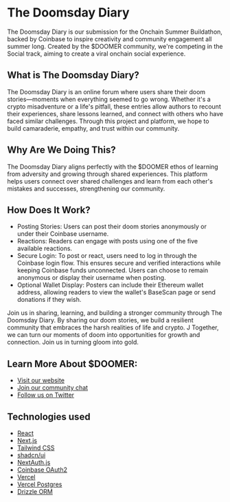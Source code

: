 # The Doomsday Diary

The Doomsday Diary is our submission for the Onchain Summer Buildathon, backed by Coinbase to inspire creativity and community engagement all summer long. Created by the $DOOMER community, we're competing in the Social track, aiming to create a viral onchain social experience.

## What is The Doomsday Diary?

The Doomsday Diary is an online forum where users share their doom stories—moments when everything seemed to go wrong. Whether it's a crypto misadventure or a life's pitfall, these entries allow authors to recount their experiences, share lessons learned, and connect with others who have faced similar challenges. Through this project and platform, we hope to build camaraderie, empathy, and trust within our community.

## Why Are We Doing This?

The Doomsday Diary aligns perfectly with the $DOOMER ethos of learning from adversity and growing through shared experiences. This platform helps users connect over shared challenges and learn from each other's mistakes and successes, strengthening our community.

## How Does It Work?

- Posting Stories: Users can post their doom stories anonymously or under their Coinbase username.
- Reactions: Readers can engage with posts using one of the five available reactions.
- Secure Login: To post or react, users need to log in through the Coinbase login flow. This ensures secure and verified interactions while keeping Coinbase funds unconnected. Users can choose to remain anonymous or display their username when posting.
- Optional Wallet Display: Posters can include their Ethereum wallet address, allowing readers to view the wallet's BaseScan page or send donations if they wish.

Join us in sharing, learning, and building a stronger community through The Doomsday Diary. By sharing our doom stories, we build a resilient community that embraces the harsh realities of life and crypto. J Together, we can turn our moments of doom into opportunities for growth and connection. Join us in turning gloom into gold.

## Learn More About $DOOMER:

- [Visit our website](https://doomercto.xyz)
- [Join our community chat](https://t.me/doomercto)
- [Follow us on Twitter](https://twitter.com/doomeronbasecto)

## Technologies used

- [React](https://react.dev/)
- [Next.js](https://nextjs.org/)
- [Tailwind CSS](https://tailwindcss.com/)
- [shadcn/ui](https://ui.shadcn.com/)
- [NextAuth.js](https://next-auth.js.org/)
- [Coinbase OAuth2](https://docs.cdp.coinbase.com/sign-in-with-coinbase/docs/sign-in-with-coinbase/)
- [Vercel](https://vercel.com/)
- [Vercel Postgres](https://vercel.com/docs/storage/vercel-postgres)
- [Drizzle ORM](https://orm.drizzle.team/)
